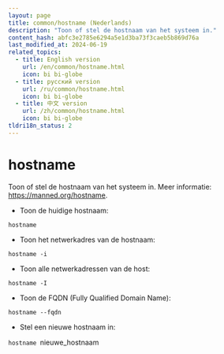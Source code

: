 ```yaml
---
layout: page
title: common/hostname (Nederlands)
description: "Toon of stel de hostnaam van het systeem in."
content_hash: abfc3e2785e6294a5e1d3ba73f3caeb5b869d76a
last_modified_at: 2024-06-19
related_topics:
  - title: English version
    url: /en/common/hostname.html
    icon: bi bi-globe
  - title: русский version
    url: /ru/common/hostname.html
    icon: bi bi-globe
  - title: 中文 version
    url: /zh/common/hostname.html
    icon: bi bi-globe
tldri18n_status: 2
---
```

# hostname

Toon of stel de hostnaam van het systeem in.
Meer informatie: <https://manned.org/hostname>.

- Toon de huidige hostnaam:

`hostname`

- Toon het netwerkadres van de hostnaam:

`hostname -i`

- Toon alle netwerkadressen van de host:

`hostname -I`

- Toon de FQDN (Fully Qualified Domain Name):

`hostname --fqdn`

- Stel een nieuwe hostnaam in:

`hostname `<span class="tldr-var badge badge-pill bg-dark-lm bg-white-dm text-white-lm text-dark-dm font-weight-bold">nieuwe_hostnaam</span>
